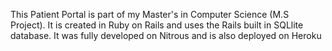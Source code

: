 This Patient Portal is part of my Master's in Computer Science (M.S Project).
It is created in Ruby on Rails and uses the Rails built in SQLlite database.
It was fully developed on Nitrous and is also deployed on Heroku
